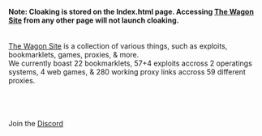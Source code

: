<b>Note: Cloaking is stored on the Index.html page. Accessing <a href="https://the-wagonization.github.io/The-Wagon-Site/">The Wagon Site</a> from any other page will not launch cloaking.</b>
<br>
<br>
<br>
<a href="https://the-wagonization.github.io/The-Wagon-Site/">The Wagon Site</a> is a collection of various things, such as exploits, bookmarklets, games, proxies, & more.
<br>
We currently boast 22 bookmarklets, 57+4 exploits accross 2 operatings systems, 4 web games, & 280 working proxy links accross 59 different proxies.
<br>
<br>
<br>
<br>
<br>
Join the <a href="https://discord.com/invite/mSZ2YWzg68">Discord</a>
